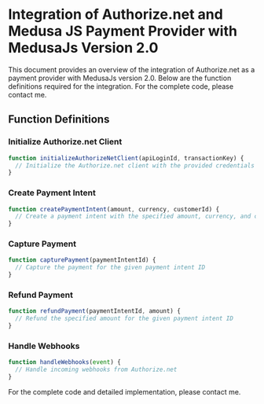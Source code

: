 # Integration of Authorize.net and Medusa JS Payment Provider with MedusaJs Version 2.0

This document provides an overview of the integration of Authorize.net as a payment provider with MedusaJs version 2.0. Below are the function definitions required for the integration. For the complete code, please contact me.

## Function Definitions

### Initialize Authorize.net Client

```javascript
function initializeAuthorizeNetClient(apiLoginId, transactionKey) {
  // Initialize the Authorize.net client with the provided credentials
}
```

### Create Payment Intent

```javascript
function createPaymentIntent(amount, currency, customerId) {
  // Create a payment intent with the specified amount, currency, and customer ID
}
```

### Capture Payment

```javascript
function capturePayment(paymentIntentId) {
  // Capture the payment for the given payment intent ID
}
```

### Refund Payment

```javascript
function refundPayment(paymentIntentId, amount) {
  // Refund the specified amount for the given payment intent ID
}
```

### Handle Webhooks

```javascript
function handleWebhooks(event) {
  // Handle incoming webhooks from Authorize.net
}
```

For the complete code and detailed implementation, please contact me.
